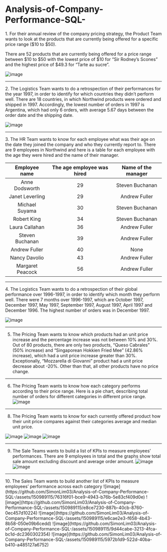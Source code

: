 # Analysis-of-Company-Performance-SQL-

<p>
1. For their annual review of the company pricing strategy,
the Product Team wants to look at the products that are currently being offered for a specific price range ($10 to $50).

There are 52 products that are currently being offered for a price range between $10 to $50 with the lowest price of $10 for “Sir Rodney’s Scones” and the highest price of $49.3 for “Tarte au sucre”. 

![image](https://github.com/SimonLim03/Analysis-of-Company-Performance-SQL-/assets/150989115/05fc4d0f-2075-4fbe-97eb-4a0901cfe626)

</p>

<hr>

<p>
2.
The Logistics Team wants to do a retrospection of their performances for the year 1997, in order to identify for which countries they didn’t perform well. There are 18 countries, in which Northwind products were ordered and shipped in 1997. Accordingly, the lowest number of orders in 1997 is Argentina, which had only 6 orders, with average 5.67 days between the order date and the shipping date.

![image](https://github.com/SimonLim03/Analysis-of-Company-Performance-SQL-/assets/150989115/3ca81fdb-d262-46a4-9558-630fec01bf0e)


</p>

<hr>

<p>
3. 
The HR Team wants to know for each employee what was their age on the date they joined the company and who they currently report to. There are 9 employees in Northwind and here is a table for each employee with the age they were hired and the name of their manager. 


| Employee name | The age employee was hired | Name of the manager |
|:------------:|:------------:|:------------:|
| Anne Dodsworth | 29 | Steven Buchanan |
| Janet Leverling | 29 | Andrew Fuller |
| Michael Suyama | 30 | Steven Buchanan |
| Robert King | 34 | Steven Buchanan |
| Laura Callahan | 36 | Andrew Fuller |
| Steven Buchanan | 39 | Andrew Fuller |
| Andrew Fuller | 40 | None |
| Nancy Davolio | 43 | Andrew Fuller |
| Margaret Peacock | 56 | Andrew Fuller |


</p>

<hr>

<p>
4.	The Logistics Team wants to do a retrospection of their global performance over 1996-1997, in order to identify which month they perform well. There were 7 months over 1996-1997, which are October 1997, December 1997, May 1997, September 1997, August 1997, April 1997 and December 1996. The highest number of orders was in December 1997.

![image](https://github.com/SimonLim03/Analysis-of-Company-Performance-SQL-/assets/150989115/4360cb88-9ce4-4679-a7a5-e612cf4b65ed)


</p>

<hr>

<p>

5.	The Pricing Team wants to know which products had an unit price increase and the percentage increase was not between 10% and 30%. Out of 80 products, there are only two products, “Queso Cabrales” (50% increase) and “Singaporean Hokkien Fried Mee” (42.86% increase), which had a unit price increase greater than 30%. Exceptionally, “Mozzarella di Giovanni” product had a unit price decrease about -20%. Other than that, all other products have no price change.

</p>

<hr>

<p>

6. The Pricing Team wants to know how each category performs according to their price range. Here is a pie chart, describing total number of orders for different categories in different price range.
![image](https://github.com/SimonLim03/Analysis-of-Company-Performance-SQL-/assets/150989115/a3bab083-b045-48a1-801c-f3481312ecb5)


</p>

<hr>

<p>
  
8. The Pricing Team wants to know for each currently offered product how their unit price compares against their categories average and median unit price.

![image](https://github.com/SimonLim03/Analysis-of-Company-Performance-SQL-/assets/150989115/51357f06-dcf8-415f-9fe0-781570b846ad)
![image](https://github.com/SimonLim03/Analysis-of-Company-Performance-SQL-/assets/150989115/187a42bd-1b19-4bf8-8fe7-c314b516597e)
![image](https://github.com/SimonLim03/Analysis-of-Company-Performance-SQL-/assets/150989115/62591e55-b549-4e7f-b7ce-f85336226667)


</p>

<hr>

<p>
  
9.	The Sale Teams wants to build a list of KPIs to measure employees’ performances. There are 9 employees in total and the graphs show total sale amount excluding discount and average order amount.
![image](https://github.com/SimonLim03/Analysis-of-Company-Performance-SQL-/assets/150989115/9a1af186-8195-44c5-8a5d-213d6757c299)
![image](https://github.com/SimonLim03/Analysis-of-Company-Performance-SQL-/assets/150989115/0272fcef-2fe3-4dee-98e1-e67ec3f6b1b1)


</p>

<hr>

<p>
10.	The Sales Team wants to build another list of KPIs to measure employees’ performance across each category
![image](https://github.com/SimonLim03/Analysis-of-Company-Performance-SQL-/assets/150989115/76316f01-bce9-4943-b76b-5e83cf409d0e)
![image](https://github.com/SimonLim03/Analysis-of-Company-Performance-SQL-/assets/150989115/e8ce7230-887b-40cb-8760-0ec457d10224)
![image](https://github.com/SimonLim03/Analysis-of-Company-Performance-SQL-/assets/150989115/e6cae2e3-f658-4b43-8b58-050e09b6cedd)
![image](https://github.com/SimonLim03/Analysis-of-Company-Performance-SQL-/assets/150989115/9d44cabe-3213-4fca-bc1d-dc2360302354)
![image](https://github.com/SimonLim03/Analysis-of-Company-Performance-SQL-/assets/150989115/5972b1d9-522d-40ba-b410-a485127a6752)



</p>

